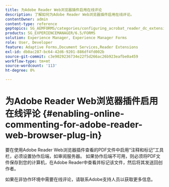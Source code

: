 ```yaml
---
title: 为Adobe Reader Web浏览器插件启用在线评论
description: 了解如何为Adobe Reader Web浏览器插件启用在线评论。
contentOwner: admin
content-type: reference
geptopics: SG_AEMFORMS/categories/configuring_acrobat_reader_dc_extensions
products: SG_EXPERIENCEMANAGER/6.5/FORMS
solution: Experience Manager, Experience Manager Forms
role: User, Developer
feature: Adaptive Forms,Document Services,Reader Extensions
exl-id: db0ac287-bc64-42d6-9201-886df4fd002b
source-git-commit: c3e9029236734e22f5d266ac26b923eafbe0a459
workflow-type: tm+mt
source-wordcount: '113'
ht-degree: 0%

---
```


# 为Adobe Reader Web浏览器插件启用在线评论 {#enabling-online-commenting-for-adobe-reader-web-browser-plug-in}

要在使用Adobe Reader Web浏览器插件查看的PDF文件中启用“注释和标记”工具栏，必须设置协作后端，如审阅服务器。 如果协作后端不可用，则必须将PDF文件保存到您的计算机，在Adobe Reader中查看并标记该文件，然后将其发送回创作者。

如果在非协作环境中需要在线评论，请联系Adobe支持人员以获取更多信息。
